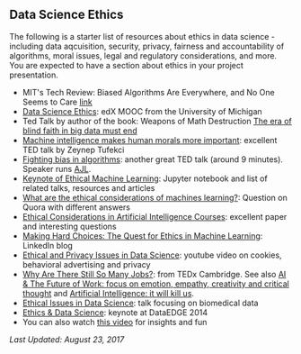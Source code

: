 ## Data Science Ethics  
The following is a starter list of resources about ethics in data science - including data aqcuisition, security, privacy, fairness and accountability of algorithms, moral issues, legal and regulatory considerations, and more. You are expected to have a section about ethics in your project presentation.
* MIT's Tech Review: Biased Algorithms Are Everywhere, and No One Seems to Care [link](https://www.technologyreview.com/s/608248/biased-algorithms-are-everywhere-and-no-one-seems-to-care/amp/)
* [Data Science Ethics](https://www.edx.org/course/data-science-ethics-michiganx-ds101x-1): edX MOOC from the University of Michigan 
* Ted Talk by author of the book: Weapons of Math Destruction [The era of blind faith in big data must end](https://www.ted.com/talks/cathy_o_neil_the_era_of_blind_faith_in_big_data_must_end) 
* [Machine intelligence makes human morals more important](https://www.ted.com/talks/zeynep_tufekci_machine_intelligence_makes_human_morals_more_important): excellent TED talk by Zeynep Tufekci 
* [Fighting bias in algorithms](https://www.ted.com/talks/joy_buolamwini_how_i_m_fighting_bias_in_algorithms): another great TED talk (around 9 minutes). Speaker runs [AJL](http://www.ajlunited.org/).
* [Keynote of Ethical Machine Learning](http://kjamistan.com/pydata-amsterdam-keynote-on-ethical-machine-learning/): Jupyter notebook and list of related talks, resources and articles 
* [What are the ethical considerations of machines learning?](https://www.quora.com/What-are-the-ethical-considerations-of-machines-learning): Question on Quora with different answers
* [Ethical Considerations in Artificial Intelligence Courses](https://arxiv.org/pdf/1701.07769.pdf): excellent paper and interesting questions 
* [Making Hard Choices: The Quest for Ethics in Machine Learning](https://engineering.linkedin.com/blog/2016/11/making-hard-choices--the-quest-for-ethics-in-machine-learning): LinkedIn blog 
* [Ethical and Privacy Issues in Data Science](https://www.youtube.com/watch?v=GZniJBygnX8): youtube video on cookies, behavioral advertising and privacy
* [Why Are There Still So Many Jobs?](https://www.youtube.com/watch?v=LCxcnUrokJo): from TEDx Cambridge. See also [AI & The Future of Work: focus on emotion, empathy, creativity and critical thought](https://www.youtube.com/watch?v=dRw4d2Si8LA) and [Artificial Intelligence: it will kill us](https://www.youtube.com/watch?v=BrNs0M77Pd4). 
* [Ethical Issues in Data Science](https://www.youtube.com/watch?v=qgAoLKiUPMM): talk focusing on biomedical data
* [Ethics & Data Science](https://www.youtube.com/watch?v=zCtHQXugrO0): keynote at DataEDGE 2014 
* You can also watch [this video](https://twitter.com/EnglishRussia1/status/862661011882561537) for insights and fun

*Last Updated: August 23, 2017*
